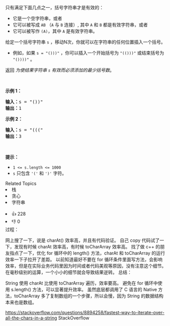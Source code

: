 <p>只有满足下面几点之一，括号字符串才是有效的：</p>

<ul> 
 <li>它是一个空字符串，或者</li> 
 <li>它可以被写成&nbsp;<code>AB</code>&nbsp;（<code>A</code>&nbsp;与&nbsp;<code>B</code>&nbsp;连接）, 其中&nbsp;<code>A</code> 和&nbsp;<code>B</code>&nbsp;都是有效字符串，或者</li> 
 <li>它可以被写作&nbsp;<code>(A)</code>，其中&nbsp;<code>A</code>&nbsp;是有效字符串。</li> 
</ul>

<p>给定一个括号字符串 <code>s</code> ，移动N次，你就可以在字符串的任何位置插入一个括号。</p>

<ul> 
 <li>例如，如果 <code>s = "()))"</code> ，你可以插入一个开始括号为 <code>"(()))"</code> 或结束括号为 <code>"())))"</code> 。</li> 
</ul>

<p>返回 <em>为使结果字符串 <code>s</code> 有效而必须添加的最少括号数</em>。</p>

<p>&nbsp;</p>

<p><strong>示例 1：</strong></p>

<pre>
<strong>输入：</strong>s = "())"
<strong>输出：</strong>1
</pre>

<p><strong>示例 2：</strong></p>

<pre>
<strong>输入：</strong>s = "((("
<strong>输出：</strong>3
</pre>

<p>&nbsp;</p>

<p><strong>提示：</strong></p>

<ul> 
 <li><code>1 &lt;= s.length &lt;= 1000</code></li> 
 <li><code>s</code> 只包含&nbsp;<code>'('</code> 和&nbsp;<code>')'</code>&nbsp;字符。</li> 
</ul>

<div><div>Related Topics</div><div><li>栈</li><li>贪心</li><li>字符串</li></div></div><br><div><li>👍 228</li><li>👎 0</li></div>
过程：

网上搜了一下，说是 charAt() 效率高，并且有代码验证。
自己 copy 代码试了一下，发现有时候 charAt 效率高，有时候 toCharArray 效率高。
找了做 c++ 的朋友指点了一下，优化 for 循环中的 length() 方法，charAt 和 toCharArray 的运行效率一下子拉开了差距。
以前知道最好不要在 for 循环条件里面写方法，会影响效率，但是在实际业务代码里因为时间或者代码美观等原因，没有注意这个细节。在毫秒级别的运算，一个小小的细节就会导致结果逆转。
总结：

String 使用 charAt 比使用 toCharArray 遍历，效率要高。
避免在 for 循环中使用 s.length() 方法，可以显著提升效率。
虽然底层都调用了 C 语言的 Native 方法，toCharArray 多了复制数组的一个步骤，所以会慢，因为 String 的数据结构本来也是数组。

https://stackoverflow.com/questions/8894258/fastest-way-to-iterate-over-all-the-chars-in-a-string
StackOverflow
